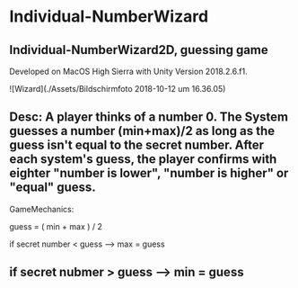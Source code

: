 # Individual-NumberWizard


## Individual-NumberWizard2D, guessing game
Developed on MacOS High Sierra with Unity Version 2018.2.6.f1.

![Wizard](./Assets/Bildschirmfoto 2018-10-12 um 16.36.05)

Desc: A player thinks of a number 0. The System guesses a number (min+max)/2 as long as the guess isn't equal to the secret number. After each system's guess, the player confirms with eighter "number is lower", "number is higher" or "equal" guess.
------

GameMechanics:

guess = ( min + max ) / 2

if secret number < guess --> max = guess

if secret nubmer > guess --> min = guess
----
